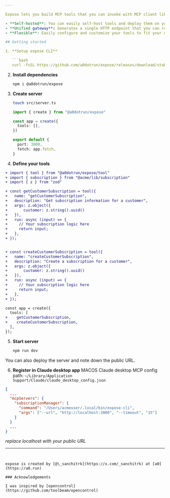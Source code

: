 ```yaml
---

Expose lets you build MCP tools that you can invoke with MCP client like Claude desktop app.

- **Self-hosted**: You can easily self-host tools and deploy them on your own server.
- **Unified gateway**: Generates a single HTTP endpoint that you can register with `expose-cli`
- **Flexible**: Easily configure and customize your tools to fit your needs.

## Getting started

1. **Setup expose CLI**

   ```bash
   curl -fsSL https://github.com/a0dotrun/expose/releases/download/stable/download_cli.sh | bash
   ```

2. **Install dependencies**

   ```bash
   npm i @a0dotrun/expose
   ```

3. **Create server**

   ```bash
   touch src/server.ts
   ```

   ```ts title=src/server.ts
   import { create } from "@a0dotrun/expose"

   const app = create({
     tools: [],
   })

   export default {
     port: 3000,
     fetch: app.fetch,
   }
   ```

4. **Define your tools**

```diff lang=ts title=src/server.ts
+ import { tool } from "@a0dotrun/expose/tool"
+ import { subscription } from "@acme/lib/subscription"
+ import { z } from "zod"

+ const getCustomerSubscription = tool({
+   name: "getCustomerSubscription",
+   description: "Get subscription information for a customer",
+   args: z.object({
+       customer: z.string().uuid()
+   }),
+   run: async (input) => {
+     // Your subscription logic here
+     return input;
+   },
+ });


+ const createCustomerSubscription = tool({
+   name: "createCustomerSubscription",
+   description: "Create a subscription for a customer",
+   args: z.object({
+       customer: z.string().uuid()
+   }),
+   run: async (input) => {
+     // Your subscription logic here
+     return input;
+   },
+ });

const app = create({
  tools: [
+    getCustomerSubscription,
+    createCustomerSubscription,
  ],
});
```

5. **Start server**

   ```bash
   npm run dev
   ```
You can also deploy the server and note down the public URL.

6. **Register in Claude desktop app**
MACOS Claude desktop MCP config path: `~/Library/Application Support/Claude/claude_desktop_config.json`
```json
{
  ...
  "mcpServers": {
    "subscriptionManager": {
      "command": "/Users/acmeuser/.local/bin/expose-cli",
      "args": ["--url", "http://localhost:3000", "--timeout", "15"]
    }
  }
  ...
}
```
_replace localhost with your public URL_

---
```


expose is created by [@\_sanchitrk](https://x.com/_sanchitrk) at [a0](https://a0.run)

### Acknowledgements

I was inspired by [opencontrol](https://github.com/toolbeam/opencontrol)
